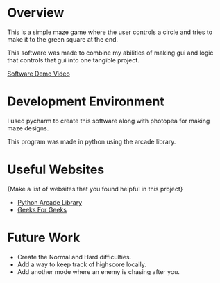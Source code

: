 # Overview

This is a simple maze game where the user controls a circle and tries to make it to the green square at the end.

This software was made to combine my abilities of making gui and logic that controls that gui into one tangible project.

[Software Demo Video](http://youtube.link.goes.here)

# Development Environment

I used pycharm to create this software along with photopea for making maze designs.

This program was made in python using the arcade library.

# Useful Websites

{Make a list of websites that you found helpful in this project}
* [Python Arcade Library](https://api.arcade.academy/en/stable/index.html)
* [Geeks For Geeks](https://www.geeksforgeeks.org/arcade-library-in-python/?ref=rp)

# Future Work

* Create the Normal and Hard difficulties.
* Add a way to keep track of highscore locally.
* Add another mode where an enemy is chasing after you.